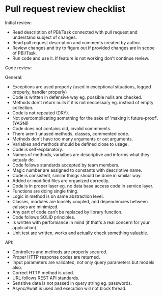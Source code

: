 # Pull request review checklist

Initial review:
* Read description of PBI/Task connected with pull request and understand subject of changes.
* Read pull request description and comments created by author.
* Review changes and try to figure out if provided changes are in scope of PBI/Task.
* Run code and use it. If feature is not working don't continue review.

Code review:

General:
* Exceptions are used properly (used in exceptional situations, logged properly, handler properly)
* Code is written in defensive way eg. possible nulls are checked.
* Methods don't return nulls if it is not neccessary eg. instead of empty collection.
* Code is not repeated (DRY).
* Not overcomplicating something for the sake of 'making it future-proof'. (YAGNI)
* Code does not contains old, invalid commments.
* There aren't unused methods, classes, commented code.
* Methods don't have too many arguments or out arguments.
* Variables and methods should be defined close to usage.
* Code is self-explanatory.
* Names of methods, varialbes are descriptive and informs what they actualy do.
* Code follows standards accepted by team members.
* Magic number are assigned to constants with descriptive name.
* Code is consistent, similar things should be done in smiilar way.
* Added or modified files are organized correctly.
* Code is in proper layer eg. no data base access code in service layer.
* Functions are doing single thing.
* Logic in method is on same abstraction level.
* Classes, modules are loosely coupled, and dependencies between calsses are minimized.
* Any part of code can't be replaced by library function.
* Code follows SOLID principles.
* Is written with performance in mind (if that's a real concern for your application).
* Unit test are written, works and actually check something valuable.

API:
* Controllers and methods are properly secured.
* Proper HTTP response codes are returned.
* Input parameters are validated, not only query parameters but models also.
* Correct HTTP method is used.
* URL follows REST API standards.
* Sensitive data is not passed in query string eg. passwords.
* Async/Await is used and execution will not block thread.